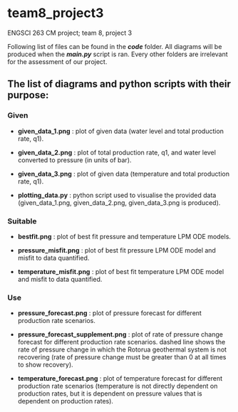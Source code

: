 # team8_project3
ENGSCI 263 CM project; team 8, project 3

Following list of files can be found in the ***code*** folder. All diagrams will be produced when the ***main.py*** script is ran. Every other folders are irrelevant for the assessment of our project. 

## The list of diagrams and python scripts with their purpose:

### Given

- **given_data_1.png** : plot of given data (water level and total production rate, q1).

- **given_data_2.png** : plot of total production rate, q1, and water level converted to pressure (in units of bar).

- **given_data_3.png** : plot of given data (temperature and total production rate, q1).

- **plotting_data.py** : python script used to visualise the provided data (given_data_1.png, given_data_2.png, given_data_3.png is produced).

### Suitable

- **bestfit.png** : plot of best fit pressure and temperature LPM ODE models.

- **pressure_misfit.png** : plot of best fit pressure LPM ODE model and misfit to data quantified. 

- **temperature_misfit.png** : plot of best fit temperature LPM ODE model and misfit to data quantified. 

### Use 

- **pressure_forecast.png** : plot of pressure forecast for different production rate scenarios.

- **pressure_forecast_supplement.png** : plot of rate of pressure change forecast for different production rate scenarios. dashed line shows the rate of pressure change in which the Rotorua geothermal system is not recovering (rate of pressure change must be greater than 0 at all times to show recovery). 

- **temperature_forecast.png** : plot of temperature forecast for different production rate scenarios (temperature is not directly dependent on production rates, but it is dependent on pressure values that is dependent on production rates).
